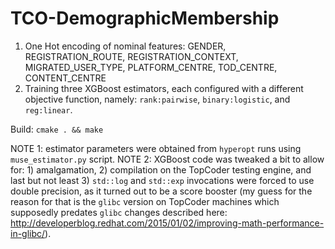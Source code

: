 # TCO-DemographicMembership

 1. One Hot encoding of nominal features: GENDER, REGISTRATION_ROUTE, REGISTRATION_CONTEXT, MIGRATED_USER_TYPE, PLATFORM_CENTRE, TOD_CENTRE, CONTENT_CENTRE
 2. Training three XGBoost estimators, each configured with a different objective function, namely: `rank:pairwise`, `binary:logistic`, and `reg:linear`.

Build:
 `cmake . && make`

NOTE 1: estimator parameters were obtained from `hyperopt` runs using `muse_estimator.py` script.
NOTE 2: XGBoost code was tweaked a bit to allow for: 1) amalgamation, 2) compilation on the TopCoder testing engine, and last but not least 3) `std::log` and `std::exp` invocations were
forced to use double precision, as it turned out to be a score booster (my guess for the reason for that is the `glibc` version on TopCoder machines which supposedly predates `glibc` changes
described here: http://developerblog.redhat.com/2015/01/02/improving-math-performance-in-glibc/).
